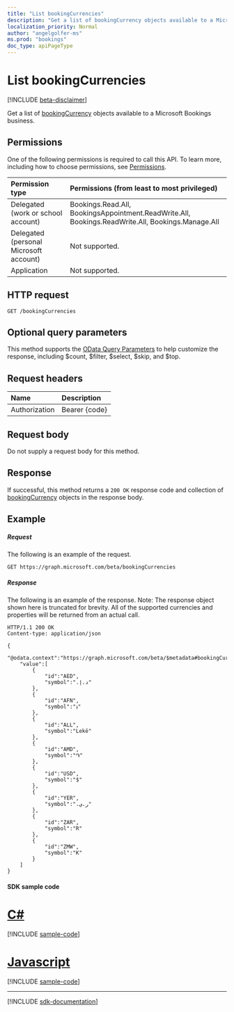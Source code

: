 ```yaml
---
title: "List bookingCurrencies"
description: "Get a list of bookingCurrency objects available to a Microsoft Bookings business."
localization_priority: Normal
author: "angelgolfer-ms"
ms.prod: "bookings"
doc_type: apiPageType
---
```


# List bookingCurrencies

 [!INCLUDE [beta-disclaimer](../../includes/beta-disclaimer.md)]

Get a list of [bookingCurrency](../resources/bookingcurrency.md) objects available to a Microsoft Bookings business.
## Permissions
One of the following permissions is required to call this API. To learn more, including how to choose permissions, see [Permissions](/graph/permissions-reference).

|Permission type      | Permissions (from least to most privileged)              |
|:--------------------|:---------------------------------------------------------|
|Delegated (work or school account) | Bookings.Read.All, BookingsAppointment.ReadWrite.All, Bookings.ReadWrite.All, Bookings.Manage.All   |
|Delegated (personal Microsoft account) | Not supported.   |
|Application | Not supported.  |

## HTTP request
<!-- { "blockType": "ignored" } -->
```http
GET /bookingCurrencies
```
## Optional query parameters
This method supports the [OData Query Parameters](https://developer.microsoft.com/graph/docs/concepts/query_parameters) to help customize the response, including $count, $filter, $select, $skip, and $top.

## Request headers
| Name      |Description|
|:----------|:----------|
| Authorization  | Bearer {code}|

## Request body
Do not supply a request body for this method.
## Response
If successful, this method returns a `200 OK` response code and collection of [bookingCurrency](../resources/bookingcurrency.md) objects in the response body.
## Example
##### Request
The following is an example of the request.
<!-- {
  "blockType": "request",
  "name": "get_bookingcurrencies"
}-->
```http
GET https://graph.microsoft.com/beta/bookingCurrencies
```
##### Response
The following is an example of the response. Note: The response object shown here is truncated for brevity. All of the supported currencies and properties will be returned from an actual call.
<!-- {
  "blockType": "response",
  "truncated": true,
  "@odata.type": "microsoft.graph.bookingCurrency",
  "isCollection": true
} -->
```http
HTTP/1.1 200 OK
Content-type: application/json

{
    "@odata.context":"https://graph.microsoft.com/beta/$metadata#bookingCurrencies",
    "value":[
        {
            "id":"AED",
            "symbol":"د.إ.‏"
        },
        {
            "id":"AFN",
            "symbol":"؋"
        },
        {
            "id":"ALL",
            "symbol":"Lekë"
        },
        {
            "id":"AMD",
            "symbol":"֏"
        },
        {
            "id":"USD",
            "symbol":"$"
        },
        {
            "id":"YER",
            "symbol":"ر.ي.‏"
        },
        {
            "id":"ZAR",
            "symbol":"R"
        },
        {
            "id":"ZMW",
            "symbol":"K"
        }
    ]
}
```
#### SDK sample code
# [C#](#tab/cs)
[!INCLUDE [sample-code](../includes/get_bookingcurrencies-Cs-snippets.md)]

# [Javascript](#tab/javascript)
[!INCLUDE [sample-code](../includes/get_bookingcurrencies-Javascript-snippets.md)]

---

[!INCLUDE [sdk-documentation](../includes/snippets_sdk_documentation_link.md)]

<!-- uuid: 8fcb5dbc-d5aa-4681-8e31-b001d5168d79
2015-10-25 14:57:30 UTC -->
<!--
{
  "type": "#page.annotation",
  "description": "List bookingCurrencies",
  "keywords": "",
  "section": "documentation",
  "tocPath": "",
  "suppressions": [
    "Error: /api-reference/beta/api/bookingcurrency-list.md:\r\n      BookmarkMissing: '[#tab/cs](C#)'. Did you mean: #c (score: 5)",
    "Error: /api-reference/beta/api/bookingcurrency-list.md:\r\n      BookmarkMissing: '[#tab/javascript](Javascript)'. Did you mean: #javascript (score: 4)"
  ]
}
-->
